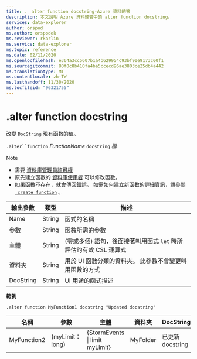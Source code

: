 ```yaml
---
title: 。 alter function docstring-Azure 資料總管
description: 本文說明 Azure 資料總管中的 alter function docstring。
services: data-explorer
author: orspod
ms.author: orspodek
ms.reviewer: rkarlin
ms.service: data-explorer
ms.topic: reference
ms.date: 02/11/2020
ms.openlocfilehash: e364a3cc5607b1a4b629954c93bf90e9173c00f1
ms.sourcegitcommit: 80f0c8b410fa4ba5ccecd96ae3803ce25db4a442
ms.translationtype: MT
ms.contentlocale: zh-TW
ms.lasthandoff: 11/30/2020
ms.locfileid: "96321755"
---
```

# <a name="alter-function-docstring"></a>.alter function docstring

改變 `DocString` 現有函數的值。

`.alter``function` *FunctionName* `docstring` *檔*

> [!NOTE]
> * 需要 [資料庫管理員許可權](../management/access-control/role-based-authorization.md)
> * 原先建立函數的 [資料庫使用者](../management/access-control/role-based-authorization.md) 可以修改函數。
> * 如果函數不存在，就會傳回錯誤。 如需如何建立新函數的詳細資訊，請參閱 [`.create function`](create-function.md) 。

|輸出參數 |類型 |描述
|---|---|--- 
|Name  |String |函式的名稱
|參數  |String |函數所需的參數
|主體  |String | (零或多個) 語句，後面接著叫用函式 `let` 時所評估的有效 CSL 運算式
|資料夾|String|用於 UI 函數分類的資料夾。 此參數不會變更叫用函數的方式
|DocString|String|UI 用途的函式描述

**範例** 

```kusto
.alter function MyFunction1 docstring "Updated docstring"
```
    
|名稱 |參數 |主體|資料夾|DocString
|---|---|---|---|---
|MyFunction2 | (myLimit： long) | {StormEvents &#124; limit myLimit}|MyFolder|已更新 docstring|
